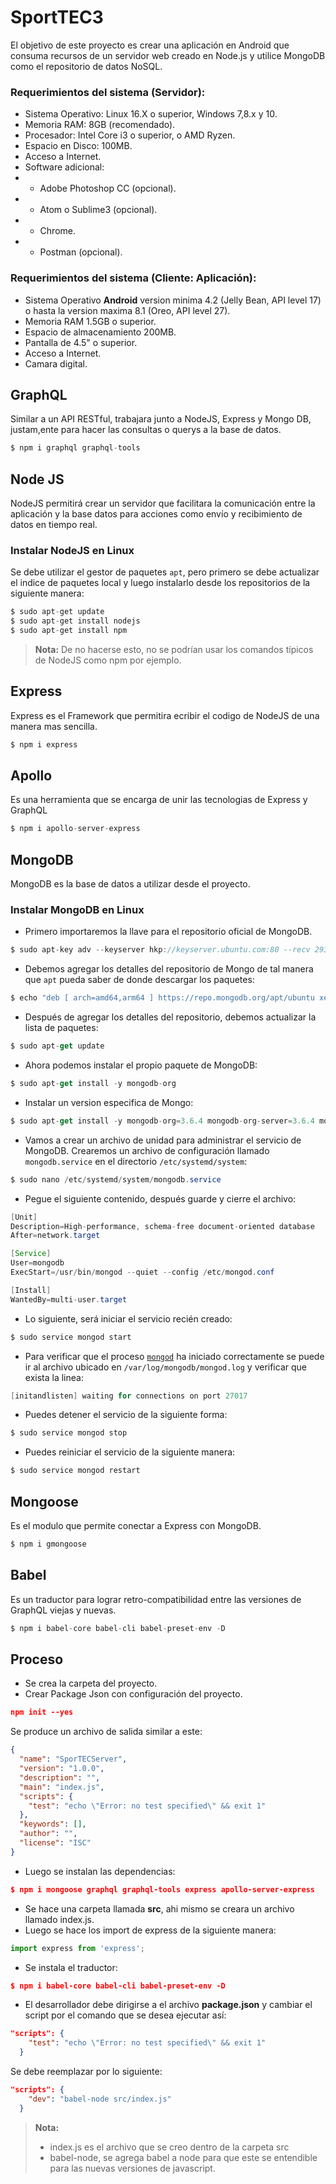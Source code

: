 # SportTEC3

El objetivo de este proyecto es crear una aplicación en Android que consuma recursos de un servidor web creado en Node.js y utilice MongoDB como el repositorio de datos NoSQL.

### Requerimientos del sistema (Servidor):
- Sistema Operativo: Linux 16.X o superior, Windows 7,8.x y 10.
- Memoria RAM: 8GB (recomendado).
- Procesador: Intel Core i3 o superior, o AMD Ryzen.
- Espacio en Disco: 100MB.
- Acceso a Internet.
- Software adicional:
- - Adobe Photoshop CC (opcional).
- - Atom o Sublime3 (opcional).
- - Chrome.
- - Postman (opcional).
### Requerimientos del sistema (Cliente: Aplicación):
-   Sistema Operativo  **Android**  version minima 4.2 (Jelly Bean, API level 17) o hasta la version maxima 8.1 (Oreo, API level 27).
-   Memoria RAM 1.5GB o superior.
-   Espacio de almacenamiento 200MB.
-   Pantalla de 4.5" o superior.
-   Acceso a Internet.
-   Camara digital.

## GraphQL

Similar a un API RESTful, trabajara junto a NodeJS, Express y Mongo DB, justam,ente para hacer las consultas o querys a la base de datos. 
```javascript
$ npm i graphql graphql-tools
```

## Node JS

NodeJS permitirá crear un servidor que facilitara la comunicación entre la aplicación y la base datos para acciones como envío y recibimiento de datos en tiempo real.
### Instalar NodeJS en Linux
Se debe utilizar el gestor de paquetes `apt`, pero primero se debe actualizar el indice de paquetes local y luego instalarlo desde los repositorios de la siguiente manera:
```java
$ sudo apt-get update
$ sudo apt-get install nodejs
$ sudo apt-get install npm
```
> **Nota:** De no hacerse esto, no se podrían usar los comandos típicos de NodeJS como npm por ejemplo.

## Express

Express es el Framework que permitira ecribir el codigo de NodeJS de una manera mas sencilla.
```javascript
$ npm i express
```
## Apollo
Es una herramienta que se encarga de unir las tecnologias de Express y GraphQL
```javascript
$ npm i apollo-server-express
```

## MongoDB

MongoDB es la base de datos a utilizar desde el proyecto.
### Instalar MongoDB en Linux
- Primero importaremos la llave para el repositorio oficial de MongoDB.
```javascript
$ sudo apt-key adv --keyserver hkp://keyserver.ubuntu.com:80 --recv 2930ADAE8CAF5059EE73BB4B58712A2291FA4AD5
```
- Debemos agregar los detalles del repositorio de Mongo de tal manera que `apt` pueda saber de donde descargar los paquetes:
```javascript
$ echo "deb [ arch=amd64,arm64 ] https://repo.mongodb.org/apt/ubuntu xenial/mongodb-org/3.6 multiverse" | sudo tee /etc/apt/sources.list.d/mongodb-org-3.6.list
```
- Después de agregar los detalles del repositorio, debemos actualizar la lista de paquetes:
```javascript
$ sudo apt-get update
```
- Ahora podemos instalar el propio paquete de MongoDB:
```javascript
$ sudo apt-get install -y mongodb-org
```
- Instalar un version especifica de Mongo:
```javascript
$ sudo apt-get install -y mongodb-org=3.6.4 mongodb-org-server=3.6.4 mongodb-org-shell=3.6.4 mongodb-org-mongos=3.6.4 mongodb-org-tools=3.6.4
```
- Vamos a crear un archivo de unidad para administrar el servicio de MongoDB. Crearemos un archivo de configuración llamado `mongodb.service` en el directorio `/etc/systemd/system`:
```java
$ sudo nano /etc/systemd/system/mongodb.service
```
- Pegue el siguiente contenido, después guarde y cierre el archivo:
```java
[Unit]
Description=High-performance, schema-free document-oriented database
After=network.target

[Service]
User=mongodb
ExecStart=/usr/bin/mongod --quiet --config /etc/mongod.conf

[Install]
WantedBy=multi-user.target
```
- Lo siguiente, será iniciar el servicio recién creado:
```java
$ sudo service mongod start
```
- Para verificar que el proceso [`mongod`](https://docs.mongodb.com/manual/reference/program/mongod/#bin.mongod "bin.mongod") ha iniciado correctamente se puede ir al archivo ubicado en `/var/log/mongodb/mongod.log` y verificar que exista la linea:
```java
[initandlisten] waiting for connections on port 27017
```
- Puedes detener el servicio de la siguiente forma:
```java
$ sudo service mongod stop
```
- Puedes reiniciar el servicio de la siguiente manera:
```java
$ sudo service mongod restart
```
## Mongoose
Es el modulo que permite conectar a Express con MongoDB.
```javascript
$ npm i gmongoose
```
## Babel
Es un traductor para lograr retro-compatibilidad entre las versiones de GraphQL viejas y nuevas.

```javascript
$ npm i babel-core babel-cli babel-preset-env -D
```

## Proceso
- Se crea la carpeta del proyecto.
- Crear Package Json con configuración del proyecto.
```json
npm init --yes
```
Se produce un archivo de salida similar a este:
```json
{
  "name": "SporTECServer",
  "version": "1.0.0",
  "description": "",
  "main": "index.js",
  "scripts": {
    "test": "echo \"Error: no test specified\" && exit 1"
  },
  "keywords": [],
  "author": "",
  "license": "ISC"
}
```
- Luego se instalan las dependencias:
```json
$ npm i mongoose graphql graphql-tools express apollo-server-express
```
- Se hace una carpeta llamada **src**, ahi mismo se creara un archivo llamado index.js.
- Luego se hace los import de express de la siguiente manera:
```javascript
import express from 'express';
```
- Se instala el traductor:
```json
$ npm i babel-core babel-cli babel-preset-env -D
```
- El desarrollador debe dirigirse a el archivo **package.json** y cambiar el script por el comando que se desea ejecutar así:
```json
"scripts": {
    "test": "echo \"Error: no test specified\" && exit 1"
  }
```
Se debe reemplazar por lo siguiente:
```json
"scripts": {
    "dev": "babel-node src/index.js"
  }
```
> **Nota:** 
> - index.js es el archivo que se creo dentro de la carpeta src
> - babel-node, se agrega babel a node para que este se entendible para las nuevas versiones de javascript.
